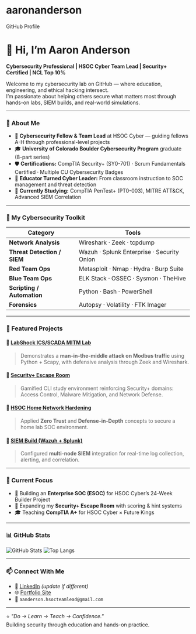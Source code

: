 # aaronanderson
GitHub Profile
# 👋 Hi, I’m Aaron Anderson  
**Cybersecurity Professional | HSOC Cyber Team Lead | Security+ Certified | NCL Top 10%**

Welcome to my cybersecurity lab on GitHub — where education, engineering, and ethical hacking intersect.  
I’m passionate about helping others secure what matters most through hands-on labs, SIEM builds, and real-world simulations.

---

### 🧠 About Me
- 🧩 **Cybersecurity Fellow & Team Lead** at HSOC Cyber — guiding fellows A-H through professional-level projects  
- 🎓 **University of Colorado Boulder Cybersecurity Program** graduate (8-part series)  
- 🛡️ **Certifications:** CompTIA Security+ (SY0-701) · Scrum Fundamentals Certified · Multiple CU Cybersecurity Badges  
- 💼 **Educator Turned Cyber Leader:** From classroom instruction to SOC management and threat detection  
- 🎯 **Currently Studying:** CompTIA PenTest+ (PT0-003), MITRE ATT&CK, Advanced SIEM Correlation

---

### 🧰 My Cybersecurity Toolkit
| Category | Tools |
|-----------|-------|
| **Network Analysis** | Wireshark · Zeek · tcpdump |
| **Threat Detection / SIEM** | Wazuh · Splunk Enterprise · Security Onion |
| **Red Team Ops** | Metasploit · Nmap · Hydra · Burp Suite |
| **Blue Team Ops** | ELK Stack · OSSEC · Sysmon · TheHive |
| **Scripting / Automation** | Python · Bash · PowerShell |
| **Forensics** | Autopsy · Volatility · FTK Imager |

---

### 🚀 Featured Projects
#### 🔹 [LabShock ICS/SCADA MITM Lab](https://labshock.github.io/)
> Demonstrates a **man-in-the-middle attack on Modbus traffic** using Python + Scapy, with defensive analysis through Zeek and Wireshark.

#### 🔹 [Security+ Escape Room](#)
> Gamified CLI study environment reinforcing Security+ domains: Access Control, Malware Mitigation, and Network Defense.

#### 🔹 [HSOC Home Network Hardening](#)
> Applied **Zero Trust** and **Defense-in-Depth** concepts to secure a home lab SOC environment.

#### 🔹 [SIEM Build (Wazuh + Splunk)](#)
> Configured **multi-node SIEM** integration for real-time log collection, alerting, and correlation.

---

### 🧩 Current Focus
- 🧱 Building an **Enterprise SOC (ESOC)** for HSOC Cyber’s 24-Week Builder Project  
- 🧮 Expanding my **Security+ Escape Room** with scoring & hint systems  
- 🎓 Teaching **CompTIA A+** for HSOC Cyber × Future Kings  

---

### 📊 GitHub Stats
![GitHub Stats](https://github-readme-stats.vercel.app/api?username=aaronanderson&show_icons=true&theme=tokyonight)
![Top Langs](https://github-readme-stats.vercel.app/api/top-langs/?username=aaronanderson&layout=compact&theme=tokyonight)

---

### 📫 Connect With Me
- 💼 [LinkedIn](https://www.linkedin.com/in/aaronjohnson24/) *(update if different)*  
- 🌐 [Portfolio Site](https://labshock.github.io/)  
- 📧 `aanderson.hsocteamlead@gmail.com`  

---

⭐ *"Do → Learn → Teach → Confidence."*  
Building security through education and hands-on practice.
